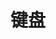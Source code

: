 ---
title: 键盘
description: 键盘经历
image:

# Badge style
style:
    background: "#2a9d8f"
    color: "#fff"
---
